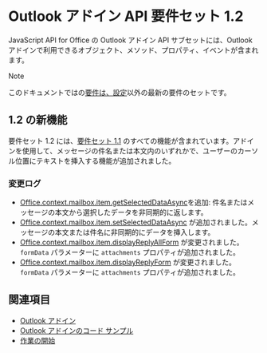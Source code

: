 # <a name="outlook-add-in-api-requirement-set-12"></a>Outlook アドイン API 要件セット 1.2

JavaScript API for Office の Outlook アドイン API サブセットには、Outlook アドインで利用できるオブジェクト、メソッド、プロパティ、イベントが含まれます。

> [!NOTE]
> このドキュメントではの[要件は、設定](/javascript/office/requirement-sets/outlook-api-requirement-sets)以外の最新の要件のセットです。 

## <a name="whats-new-in-12"></a>1.2 の新機能

要件セット 1.2 には、[要件セット 1.1](../requirement-set-1.1/outlook-requirement-set-1.1.md) のすべての機能が含まれています。アドインを使用して、メッセージの件名または本文内のいずれかで、ユーザーのカーソル位置にテキストを挿入する機能が追加されました。

### <a name="change-log"></a>変更ログ

- [Office.context.mailbox.item.getSelectedDataAsync](office.context.mailbox.item.md#getselecteddataasynccoerciontype-options-callback--string)を追加: 件名またはメッセージの本文から選択したデータを非同期的に返します。
- [Office.context.mailbox.item.setSelectedDataAsync](office.context.mailbox.item.md#setselecteddataasyncdata-options-callback) が追加されました。メッセージの本文または件名に非同期的にデータを挿入します。
- [Office.context.mailbox.item.displayReplyAllForm](office.context.mailbox.item.md#displayreplyallformformdata) が変更されました。`formData` パラメーターに `attachments` プロパティが追加されました。
- [Office.context.mailbox.item.displayReplyForm](office.context.mailbox.item.md#displayreplyformformdata) が変更されました。`formData` パラメーターに `attachments` プロパティが追加されました。

## <a name="see-also"></a>関連項目

- [Outlook アドイン](https://docs.microsoft.com/outlook/add-ins/)
- [Outlook アドインのコード サンプル](https://developer.microsoft.com/outlook/gallery/?filterBy=Outlook,Samples,Add-ins)
- [作業の開始](https://docs.microsoft.com/outlook/add-ins/quick-start)